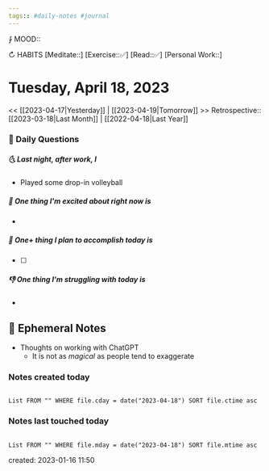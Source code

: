 ```yaml
---
tags:: #daily-notes #journal
---
```


⨑ MOOD::

↻ HABITS
[Meditate::]
[Exercise::✅]
[Read::✅]
[Personal Work::]

# Tuesday, April 18, 2023

\<\< [[2023-04-17|Yesterday]] | [[2023-04-19|Tomorrow]] >>
Retrospective:: [[2023-03-18|Last Month]] | [[2022-04-18|Last Year]]

### 📅 Daily Questions

##### 🌜 Last night, after work, I

- Played some drop-in volleyball

##### 🙌 One thing I'm excited about right now is

-

##### 🚀 One+ thing I plan to accomplish today is

- [ ]

##### 👎 One thing I'm struggling with today is

-

## 📝 Ephemeral Notes

- Thoughts on working with ChatGPT
	- It is not as *magical* as people tend to exaggerate

### Notes created today

```dataview

List FROM "" WHERE file.cday = date("2023-04-18") SORT file.ctime asc

```

### Notes last touched today

```dataview

List FROM "" WHERE file.mday = date("2023-04-18") SORT file.mtime asc

```

created: 2023-01-16 11:50
